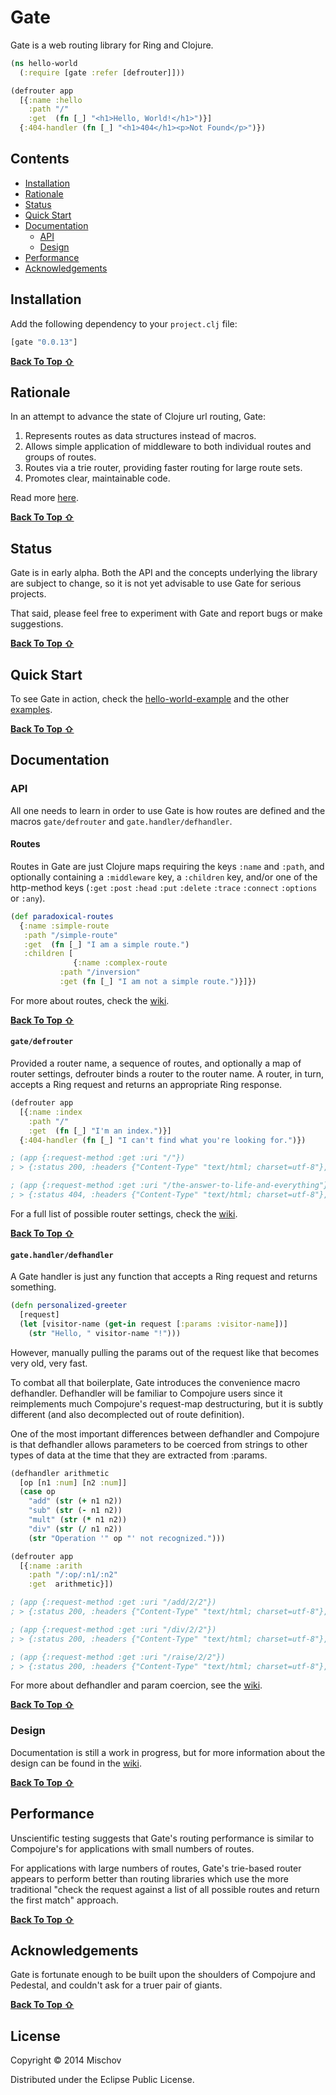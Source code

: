 # Gate

Gate is a web routing library for Ring and Clojure.

```clojure
(ns hello-world
  (:require [gate :refer [defrouter]]))

(defrouter app
  [{:name :hello
    :path "/"
    :get  (fn [_] "<h1>Hello, World!</h1>")}]
  {:404-handler (fn [_] "<h1>404</h1><p>Not Found</p>")}) 
```

## Contents

- [Installation](#installation)
- [Rationale](#rationale)
- [Status](#status)
- [Quick Start](#quick-start)
- [Documentation](#documentation)
    - [API](#api)
    - [Design](#design)
- [Performance](#performance)
- [Acknowledgements](#acknowledgements)

## Installation

Add the following dependency to your `project.clj` file:

```clojure
[gate "0.0.13"]
```
[**Back To Top ⇧**](#contents)

## Rationale

In an attempt to advance the state of Clojure url routing, Gate:

1. Represents routes as data structures instead of macros.
1. Allows simple application of middleware to both individual routes and groups of routes.
1. Routes via a trie router, providing faster routing for large route sets.
1. Promotes clear, maintainable code.

Read more [here](https://github.com/mischov/gate/wiki/Rationale).

[**Back To Top ⇧**](#contents)

## Status

Gate is in early alpha. Both the API and the concepts underlying the library are subject to change, so it is not yet advisable to use Gate for serious projects.

That said, please feel free to experiment with Gate and report bugs or make suggestions.

[**Back To Top ⇧**](#contents)

## Quick Start

To see Gate in action, check the [hello-world-example](https://github.com/mischov/gate/blob/master/examples/gate/examples/hello_world_example.clj) and the other [examples](https://github.com/mischov/gate/tree/master/examples/gate/examples).

[**Back To Top ⇧**](#contents)

## Documentation

### API

All one needs to learn in order to use Gate is how routes are defined and the macros `gate/defrouter` and `gate.handler/defhandler`.

#### Routes

Routes in Gate are just Clojure maps requiring the keys `:name` and `:path`, and optionally containing a `:middleware` key, a `:children` key, and/or one of the http-method keys (`:get` `:post` `:head` `:put` `:delete` `:trace` `:connect` `:options` or `:any`).

```clojure
(def paradoxical-routes
  {:name :simple-route
   :path "/simple-route"
   :get  (fn [_] "I am a simple route.")
   :children [
              {:name :complex-route
	       :path "/inversion"
	       :get (fn [_] "I am not a simple route.")}]})

```

For more about routes, check the [wiki](https://github.com/mischov/gate/wiki/Routes).

[**Back To Top ⇧**](#contents)

#### `gate/defrouter`

Provided a router name, a sequence of routes, and optionally a map of router settings, defrouter binds a router to the router name. A router, in turn, accepts a Ring request and returns an appropriate Ring response.

```clojure
(defrouter app
  [{:name :index
    :path "/"
    :get  (fn [_] "I'm an index.")}]
  {:404-handler (fn [_] "I can't find what you're looking for.")})

; (app {:request-method :get :uri "/"})
; > {:status 200, :headers {"Content-Type" "text/html; charset=utf-8"}, :body "I'm an index."}

; (app {:request-method :get :uri "/the-answer-to-life-and-everything"})
; > {:status 404, :headers {"Content-Type" "text/html; charset=utf-8"}, :body "I can't find what you're looking for."}
```

For a full list of possible router settings, check the [wiki](https://github.com/mischov/gate/wiki/Router-Settings).

[**Back To Top ⇧**](#contents)

#### `gate.handler/defhandler`

A Gate handler is just any function that accepts a Ring request and returns something.

```clojure
(defn personalized-greeter
  [request]
  (let [visitor-name (get-in request [:params :visitor-name])]
    (str "Hello, " visitor-name "!")))
```

However, manually pulling the params out of the request like that becomes very old, very fast.

To combat all that boilerplate, Gate introduces the convenience macro defhandler. Defhandler will be familiar to Compojure users since it reimplements much Compojure's request-map destructuring, but it is subtly different (and also decomplected out of route definition).

One of the most important differences between defhandler and Compojure is that defhandler allows parameters to be coerced from strings to other types of data at the time that they are extracted from :params.

```clojure
(defhandler arithmetic
  [op [n1 :num] [n2 :num]]
  (case op
    "add" (str (+ n1 n2))
    "sub" (str (- n1 n2))
    "mult" (str (* n1 n2))
    "div" (str (/ n1 n2))
    (str "Operation '" op "' not recognized.")))

(defrouter app
  [{:name :arith
    :path "/:op/:n1/:n2"
    :get  arithmetic}])

; (app {:request-method :get :uri "/add/2/2"})
; > {:status 200, :headers {"Content-Type" "text/html; charset=utf-8"}, :body "4"}

; (app {:request-method :get :uri "/div/2/2"})
; > {:status 200, :headers {"Content-Type" "text/html; charset=utf-8"}, :body "1"}

; (app {:request-method :get :uri "/raise/2/2"})
; > {:status 200, :headers {"Content-Type" "text/html; charset=utf-8"}, :body "Operation 'raise' not recognized."}
```

For more about defhandler and param coercion, see the [wiki](https://github.com/mischov/gate/wiki/Handlers).

[**Back To Top ⇧**](#contents)

### Design

Documentation is still a work in progress, but for more information about the design can be found in the [wiki](https://github.com/mischov/gate/wiki).

[**Back To Top ⇧**](#contents)

## Performance

Unscientific testing suggests that Gate's routing performance is similar to Compojure's for applications with small numbers of routes.

For applications with large numbers of routes, Gate's trie-based router appears to perform better than routing libraries which use the more traditional "check the request against a list of all possible routes and return the first match" approach.

[**Back To Top ⇧**](#contents)

## Acknowledgements

Gate is fortunate enough to be built upon the shoulders of Compojure and Pedestal, and couldn't ask for a truer pair of giants. 

[**Back To Top ⇧**](#contents)

## License

Copyright © 2014 Mischov

Distributed under the Eclipse Public License.
